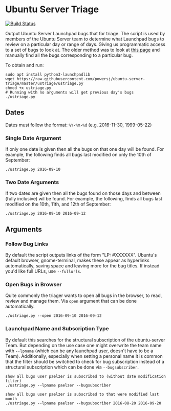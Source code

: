 # Ubuntu Server Triage

[![Build Status](https://travis-ci.org/powersj/ubuntu-server-triage.svg?branch=master)](https://travis-ci.org/powersj/ubuntu-server-triage)

Output Ubuntu Server Launchpad bugs that for triage. The script is used by members of the Ubuntu Server team to determine what Launchpad bugs to review on a particular day or range of days. Giving us programmatic access to a set of bugs to look at. The older method was to look at [this page](https://bugs.launchpad.net/ubuntu/?field.searchtext=&orderby=-date_last_updated&search=Search&field.status%3Alist=NEW&field.status%3Alist=CONFIRMED&field.status%3Alist=TRIAGED&field.status%3Alist=INPROGRESS&field.status%3Alist=FIXCOMMITTED&field.status%3Alist=INCOMPLETE_WITH_RESPONSE&field.status%3Alist=INCOMPLETE_WITHOUT_RESPONSE&assignee_option=any&field.assignee=&field.bug_reporter=&field.bug_commenter=&field.subscriber=&field.structural_subscriber=ubuntu-server&field.component-empty-marker=1&field.tag=&field.tags_combinator=ANY&field.status_upstream-empty-marker=1&field.has_cve.used=&field.omit_dupes.used=&field.omit_dupes=on&field.affects_me.used=&field.has_no_package.used=&field.has_patch.used=&field.has_branches.used=&field.has_branches=on&field.has_no_branches.used=&field.has_no_branches=on&field.has_blueprints.used=&field.has_blueprints=on&field.has_no_blueprints.used=&field.has_no_blueprints=on) and manually find all the bugs corresponding to a particular bug.

To obtain and run:
```
sudo apt install python3-launchpadlib
wget https://raw.githubusercontent.com/powersj/ubuntu-server-triage/master/ustriage/ustriage.py
chmod +x ustriage.py 
# Running with no arguments will get previous day's bugs
./ustriage.py
```

## Dates
Dates must follow the format: `%Y-%m-%d` (e.g. 2016-11-30, 1999-05-22)

### Single Date Argument
If only one date is given then all the bugs on that one day will be found. For example, the following finds all bugs last modified on only the 10th of September:
```
./ustriage.py 2016-09-10
```

### Two Date Arguments
If two dates are given then all the bugs found on those days and between (fully inclusive) wil be found. For example, the following, finds all bugs last modified on the 10th, 11th, and 12th of September:
```
./ustriage.py 2016-09-10 2016-09-12
```

## Arguments
### Follow Bug Links
By default the script outputs links of the form "LP: #XXXXXX". Ubuntu's
default browser, gnome-terminal, makes these appear as hyperlinks
automatically, saving space and leaving more for the bug titles. If
instead you'd like full URLs, use `--fullurls`.

### Open Bugs in Browser
Quite commonly the triager wants to open all bugs in the browser, to read, review and manage them. Via ``open`` argument that can be done automatically.
```
./ustriage.py --open 2016-09-10 2016-09-12
```

### Launchpad Name and Subscription Type
By default this searches for the structural subscription of the ubuntu-server Team.
But depending on the use case one might overwrite the team name with `--lpname` (which can be any launchpad user, doesn't have to be a Team).
Additionally, especially when setting a personal name it is common that the filter should be switched to check for bug subscription instead of a structural subscription which can be done via `--bugsubscriber`.
```
show all bugs user paelzer is subscribed to (without date modification filter)
./ustriage.py --lpname paelzer --bugsubscriber

show all bugs user paelzer is subscribed to that were modified last month
./ustriage.py --lpname paelzer --bugsubscriber 2016-08-20 2016-09-20
```
